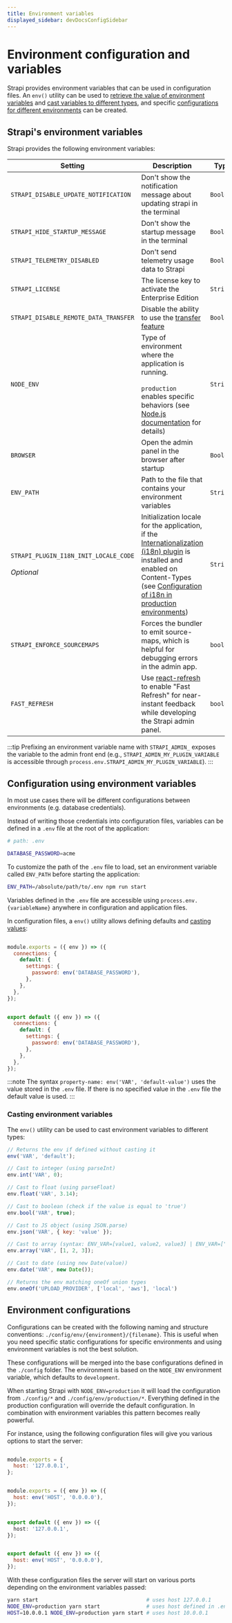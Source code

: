 ```yaml
---
title: Environment variables
displayed_sidebar: devDocsConfigSidebar
---
```


# Environment configuration and variables

Strapi provides environment variables that can be used in configuration files.  An `env()` utility can be used to [retrieve the value of environment variables](#configuration-using-environment-variables) and [cast variables to different types](#casting-environment-variables), and  specific [configurations for different environments](#environment-configurations) can be created.

## Strapi's environment variables

Strapi provides the following environment variables:

 Setting                                                    | Description                                                                                                                                                                                                                                                                   | Type      | Default value   |
|------------------------------------------------------------|-------------------------------------------------------------------------------------------------------------------------------------------------------------------------------------------------------------------------------------------------------------------------------|-----------|-----------------|
| `STRAPI_DISABLE_UPDATE_NOTIFICATION`                       | Don't show the notification message about updating strapi in the terminal                                                                                                                                                                                                     | `Boolean` | `false`         |
| `STRAPI_HIDE_STARTUP_MESSAGE`                              | Don't show the startup message in the terminal                                                                                                                                                                                                                                | `Boolean` | `false`         |
| `STRAPI_TELEMETRY_DISABLED`                                | Don't send telemetry usage data to Strapi                                                                                                                                                                                                                                     | `Boolean` | `false`         |
| `STRAPI_LICENSE`                                           | The license key to activate the Enterprise Edition                                                                                                                                                                                                                            | `String`  | `undefined`     |
| `STRAPI_DISABLE_REMOTE_DATA_TRANSFER`                      | Disable the ability to use the [transfer feature](/dev-docs/data-management#transfer-data-using-the-cli-tool)                                                                                                                                                                | `Boolean` | `false`         |
| `NODE_ENV`                                                 | Type of environment where the application is running.<br/><br/>`production` enables specific behaviors (see  [Node.js documentation](https://nodejs.dev/en/learn/nodejs-the-difference-between-development-and-production) for details)                                       | `String`  | `'development'` |
| `BROWSER`                                                  | Open the admin panel in the browser after startup                                                                                                                                                                                                                             | `Boolean` | `true`          |
| `ENV_PATH`                                                 | Path to the file that contains your environment variables                                                                                                                                                                                                                     | `String`  | `'./.env'`      |
| `STRAPI_PLUGIN_I18N_INIT_LOCALE_CODE` <br/><br/>_Optional_ | Initialization locale for the application, if the [Internationalization (i18n) plugin](/dev-docs/plugins/i18n) is installed and enabled on Content-Types (see [Configuration of i18n in production environments](/dev-docs/plugins/i18n#configuration-of-the-default-locale)) | `String`  | `'en'`          |
| `STRAPI_ENFORCE_SOURCEMAPS`                                | Forces the bundler to emit source-maps, which is helpful for debugging errors in the admin app.  | `boolean` | `false`          |
| `FAST_REFRESH`                                             | Use [react-refresh](https://github.com/pmmmwh/react-refresh-webpack-plugin) to enable "Fast Refresh" for near-instant feedback while developing the Strapi admin panel.                                                                                                       | `boolean` | `true`          |


:::tip
Prefixing an environment variable name with `STRAPI_ADMIN_` exposes the variable to the admin front end (e.g., `STRAPI_ADMIN_MY_PLUGIN_VARIABLE` is accessible through `process.env.STRAPI_ADMIN_MY_PLUGIN_VARIABLE`).
:::

## Configuration using environment variables

In most use cases there will be different configurations between environments (e.g. database credentials).

Instead of writing those credentials into configuration files, variables can be defined in a `.env` file at the root of the application:

```sh
# path: .env

DATABASE_PASSWORD=acme
```

To customize the path of the `.env` file to load, set an environment variable called `ENV_PATH` before starting the application:

```sh
ENV_PATH=/absolute/path/to/.env npm run start
```

Variables defined in the `.env` file are accessible using `process.env.{variableName}` anywhere in configuration and application files.

In configuration files, a `env()` utility allows defining defaults and [casting values](#casting-environment-variables):

<Tabs groupId="js-ts">

<TabItem value="javascript" label="JavaScript">

```js title="./config/database.js"

module.exports = ({ env }) => ({
  connections: {
    default: {
      settings: {
        password: env('DATABASE_PASSWORD'),
      },
    },
  },
});
```

</TabItem>

<TabItem value="typescript" label="TypeScript">

```js title="./config/database.ts"

export default ({ env }) => ({
  connections: {
    default: {
      settings: {
        password: env('DATABASE_PASSWORD'),
      },
    },
  },
});
```

</TabItem>

</Tabs>

:::note
The syntax `property-name: env('VAR', 'default-value')` uses the value stored in the `.env` file. If there is no specified value in the `.env` file the default value is used.
:::

### Casting environment variables

The `env()` utility can be used to cast environment variables to different types:

```js
// Returns the env if defined without casting it
env('VAR', 'default');

// Cast to integer (using parseInt)
env.int('VAR', 0);

// Cast to float (using parseFloat)
env.float('VAR', 3.14);

// Cast to boolean (check if the value is equal to 'true')
env.bool('VAR', true);

// Cast to JS object (using JSON.parse)
env.json('VAR', { key: 'value' });

// Cast to array (syntax: ENV_VAR=[value1, value2, value3] | ENV_VAR=["value1", "value2", "value3"])
env.array('VAR', [1, 2, 3]);

// Cast to date (using new Date(value))
env.date('VAR', new Date());

// Returns the env matching oneOf union types
env.oneOf('UPLOAD_PROVIDER', ['local', 'aws'], 'local')
```

## Environment configurations

Configurations can be created with the following naming and structure conventions: `./config/env/{environment}/{filename}`. This is useful when you need specific static configurations for specific environments and using environment variables is not the best solution.

These configurations will be merged into the base configurations defined in the `./config` folder.
The environment is based on the `NODE_ENV` environment variable, which defaults to `development`.

When starting Strapi with `NODE_ENV=production` it will load the configuration from `./config/*` and `./config/env/production/*`. Everything defined in the production configuration will override the default configuration. In combination with environment variables this pattern becomes really powerful.

For instance, using the following configuration files will give you various options to start the server:

<Tabs groupId="js-ts">

<TabItem value="javascript" label="JavaScript">

```js title="./config/server.js"

module.exports = {
  host: '127.0.0.1',
};
```

```js title="./config/env/production/server.js"

module.exports = ({ env }) => ({
  host: env('HOST', '0.0.0.0'),
});
```

</TabItem>

<TabItem value="typescript" label="TypeScript">

```ts title="./config/server.ts"

export default ({ env }) => ({
  host: '127.0.0.1',
});
```

```js title="./config/env/production/server.ts"

export default ({ env }) => ({
  host: env('HOST', '0.0.0.0'),
});
```

</TabItem>

</Tabs>

With these configuration files the server will start on various ports depending on the environment variables passed:

```bash
yarn start                                   # uses host 127.0.0.1
NODE_ENV=production yarn start               # uses host defined in .env. If not defined, uses 0.0.0.0
HOST=10.0.0.1 NODE_ENV=production yarn start # uses host 10.0.0.1
```
